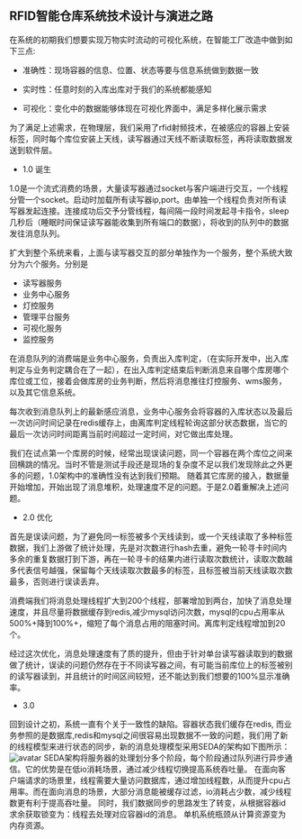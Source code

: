## RFID智能仓库系统技术设计与演进之路
在系统的初期我们想要实现万物实时流动的可视化系统，在智能工厂改造中做到如下三点:


* 准确性：现场容器的信息、位置、状态等要与信息系统做到数据一致

* 实时性：任意时刻的入库出库对于我们的系统都能感知

* 可视化：变化中的数据能够体现在可视化界面中，满足多样化展示需求

为了满足上述需求，在物理层，我们采用了rfid射频技术，在被感应的容器上安装标签，同时每个库位安装上天线，读写器通过天线不断读取标签，再将读取数据发送到软件层。

* 1.0 诞生

1.0是一个流式消费的场景，大量读写器通过socket与客户端进行交互，一个线程分管一个socket。启动时加载所有读写器ip,port。由单独一个线程负责对所有读写器发起连接。连接成功后交予分管线程，每间隔一段时间发起寻卡指令，sleep几秒后（睡眠时间保证读写器能收集到所有端口的数据），将收到的队列中的数据发往消息队列。

扩大到整个系统来看，上面与读写器交互的部分单独作为一个服务，整个系统大致分为六个服务。分别是
- 读写器服务
- 业务中心服务
- 灯控服务
- 管理平台服务
- 可视化服务
- 监控服务

在消息队列的消费端是业务中心服务，负责出入库判定，（在实际开发中，出入库判定与业务判定耦合在了一起），在出入库判定结束后判断消息来自哪个库房哪个库位或工位，接着会做库房的业务判断，然后将消息推往灯控服务、wms服务，以及其它信息系统。

每次收到消息队列上的最新感应消息，业务中心服务会将容器的入库状态以及最后一次访问时间记录在redis缓存上，由离库判定线程轮询这部分状态数据，当它的最后一次访问时间距离当前时间超过一定时间，对它做出库处理。


我们在试点第一个库房的时候，经常出现误读问题，同一个容器在两个库位之间来回横跳的情况。当时不管是测试手段还是现场的复杂度不足以我们发现除此之外更多的问题，1.0架构中的准确性没有达到我们预期。
随着其它库房的接入，数据量开始增加，开始出现了消息堆积，处理速度不足的问题。于是2.0着重解决上述问题。

* 2.0 优化

首先是误读问题，为了避免同一标签被多个天线读到，或一个天线读取了多种标签数据，我们上游做了统计处理，先是对次数进行hash去重，避免一轮寻卡时间内多余的重复数据打到下游，再在一轮寻卡的结果内进行读取次数统计，读取次数越多代表信号越强，保留每个天线读取次数最多的标签，且标签被当前天线读取次数最多，否则进行误读丢弃。

消费端我们将消息处理线程扩大到200个线程，部署增加到两台，加快了消息处理速度，并且尽量将数据缓存到redis,减少mysql访问次数，mysql的cpu占用率从500%+降到100%+，缩短了每个消息占用的阻塞时间。离库判定线程增加到20个。

经过这次优化，消息处理速度有了质的提升，但由于针对单台读写器读取到的数据做了统计，误读的问题仍然存在于不同读写器之间，有可能当前库位上的标签被别的读写器读到，并且统计的时间区间较短，还不能达到我们想要的100%显示准确率。

* 3.0

回到设计之初，系统一直有个关于一致性的缺陷。容器状态我们缓存在redis, 而业务参照的是数据库,redis和mysql之间很容易出现数据不一致的问题，我们用了新的线程模型来进行状态的同步，新的消息处理模型采用SEDA的架构如下图所示：
![avatar](https://github.com/jyunchyou/Document/1.png)
SEDA架构将服务器的处理划分多个阶段，每个阶段通过队列进行异步通信。它的优势是在低io消耗场景，通过减少线程切换提高系统吞吐量。
在面向客户端请求的场景里，线程需要大量访问数据库，通过增加线程数，从而提升cpu占用率。而在面向消息的场景，大部分消息能被缓存过滤，io消耗占少数，减少线程数更有利于提高吞吐量。
同时，我们数据同步的思路发生了转变，从根据容器id求余获取锁变为：线程去处理对应容器id的消息。
单机系统瓶颈从计算资源变为内存资源。